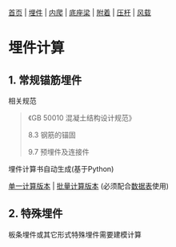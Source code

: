 [首页](./readme.md) | [埋件](./埋件计算类.md) | [内爬](./内爬计算.md) | [底座梁](./底座梁计算.md) | [附着](./附着计算.md) | [压杆](./压杆校核.md) | [风载](./风载.md)

# 埋件计算

## 1. 常规锚筋埋件

相关规范

> 《GB 50010 混凝土结构设计规范》
>
> 8.3 钢筋的锚固
>
> 9.7 预埋件及连接件

埋件计算书自动生成(基于Python)

[单一计算版本](./py/MJ.py) | [批量计算版本](./py/MJ-bat.py) (必须配合[数据表](./docs/maijian.xlsx)使用)

## 2. 特殊埋件

板条埋件或其它形式特殊埋件需要建模计算